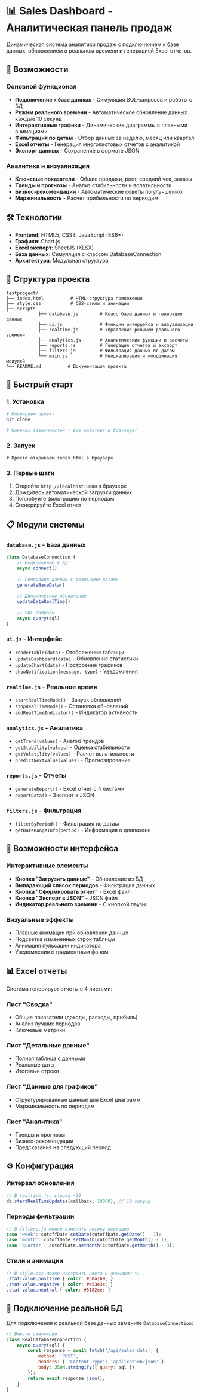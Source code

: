 # 📊 Sales Dashboard - Аналитическая панель продаж

Динамическая система аналитики продаж с подключением к базе данных, обновлением в реальном времени и генерацией Excel отчетов.

## 🚀 Возможности

### Основной функционал
- **Подключение к базе данных** - Симуляция SQL-запросов и работы с БД
- **Режим реального времени** - Автоматическое обновление данных каждые 10 секунд
- **Интерактивные графики** - Динамические диаграммы с плавными анимациями
- **Фильтрация по датам** - Отбор данных за неделю, месяц или квартал
- **Excel отчеты** - Генерация многолистовых отчетов с аналитикой
- **Экспорт данных** - Сохранение в формате JSON

### Аналитика и визуализация
- **Ключевые показатели** - Общие продажи, рост, средний чек, заказы
- **Тренды и прогнозы** - Анализ стабильности и волатильности
- **Бизнес-рекомендации** - Автоматические советы по улучшению
- **Маржинальность** - Расчет прибыльности по периодам

## 🛠 Технологии

- **Frontend**: HTML5, CSS3, JavaScript (ES6+)
- **Графики**: Chart.js
- **Excel экспорт**: SheetJS (XLSX)
- **База данных**: Симуляция с классом DatabaseConnection
- **Архитектура**: Модульная структура

## 📁 Структура проекта

```
testprogect/
├── index.html          # HTML-структура приложения
├── style.css           # CSS-стили и анимации
├── scripts
            ├── database.js        # Класс базы данных и генерация данных
            ├── ui.js              # Функции интерфейса и визуализации
            ├── realtime.js        # Управление режимом реального времени
            ├── analytics.js       # Аналитические функции и расчеты
            ├── reports.js         # Генерация отчетов и экспорт
            ├── filters.js         # Фильтрация данных по датам
            └── main.js            # Инициализация и координация модулей
└── README.md          # Документация проекта
```

## 🎯 Быстрый старт

### 1. Установка
```bash
# Клонируем проект
git clone

# Никаких зависимостей - все работает в браузере!
```

### 2. Запуск
```
# Просто открываем index.html в браузере
```

### 3. Первые шаги
1. Откройте `http://localhost:8000` в браузере
2. Дождитесь автоматической загрузки данных
3. Попробуйте фильтрацию по периодам
4. Сгенерируйте Excel отчет

## 📋 Модули системы

### `database.js` - База данных
```javascript
class DatabaseConnection {
    // Подключение к БД
    async connect()
    
    // Генерация данных с реальными датами
    generateBaseData()
    
    // Динамическое обновление
    updateDataRealTime()
    
    // SQL-запросы
    async query(sql)
}
```

### `ui.js` - Интерфейс
- `renderTable(data)` - Отображение таблицы
- `updateDashboard(data)` - Обновление статистики
- `updateChart(data)` - Построение графиков
- `showNotification(message, type)` - Уведомления

### `realtime.js` - Реальное время
- `startRealTimeMode()` - Запуск обновлений
- `stopRealTimeMode()` - Остановка обновлений
- `addRealTimeIndicator()` - Индикатор активности

### `analytics.js` - Аналитика
- `getTrend(values)` - Анализ трендов
- `getStability(values)` - Оценка стабильности
- `getVolatility(values)` - Расчет волатильности
- `predictNextValue(values)` - Прогнозирование

### `reports.js` - Отчеты
- `generateReport()` - Excel отчет с 4 листами
- `exportData()` - Экспорт в JSON

### `filters.js` - Фильтрация
- `filterByPeriod()` - Фильтрация по датам
- `getDateRangeInfo(period)` - Информация о диапазоне

## 🎨 Возможности интерфейса

### Интерактивные элементы
- **Кнопка "Загрузить данные"** - Обновление из БД
- **Выпадающий список периодов** - Фильтрация данных
- **Кнопка "Сформировать отчет"** - Excel файл
- **Кнопка "Экспорт в JSON"** - JSON файл
- **Индикатор реального времени** - С кнопкой паузы

### Визуальные эффекты
- Плавные анимации при обновлении данных
- Подсветка измененных строк таблицы
- Анимация пульсации индикатора
- Уведомления с градиентным фоном

## 📊 Excel отчеты

Система генерирует отчеты с 4 листами:

### Лист "Сводка"
- Общие показатели (доходы, расходы, прибыль)
- Анализ лучших периодов
- Ключевые метрики

### Лист "Детальные данные"
- Полная таблица с данными
- Реальные даты
- Итоговые строки

### Лист "Данные для графиков"
- Структурированные данные для Excel диаграмм
- Маржинальность по периодам

### Лист "Аналитика"
- Тренды и прогнозы
- Бизнес-рекомендации
- Предсказания на следующий период

## ⚙️ Конфигурация

### Интервал обновления
```javascript
// В realtime.js, строка ~20
db.startRealTimeUpdates(callback, 10000); // 10 секунд
```

### Периоды фильтрации
```javascript
// В filters.js можно изменить логику периодов
case 'week': cutoffDate.setDate(cutoffDate.getDate() - 7);
case 'month': cutoffDate.setMonth(cutoffDate.getMonth() - 1);
case 'quarter': cutoffDate.setMonth(cutoffDate.getMonth() - 3);
```

### Стили и анимации
```css
/* В style.css можно настроить цвета и анимации */
.stat-value.positive { color: #38a169; }
.stat-value.negative { color: #e53e3e; }
.stat-value.neutral { color: #3182ce; }
```

## 🔗 Подключение реальной БД

Для подключения к реальной базе данных замените `DatabaseConnection`:

```javascript
// Вместо симуляции
class RealDatabaseConnection {
    async query(sql) {
        const response = await fetch('/api/sales-data', {
            method: 'POST',
            headers: { 'Content-Type': 'application/json' },
            body: JSON.stringify({ query: sql })
        });
        return await response.json();
    }
}
```
